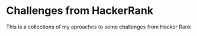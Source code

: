 # Challenges from HackerRank

This is a collections of my aproaches to some challenges from Hacker Rank

